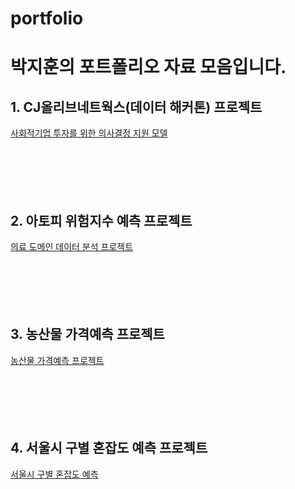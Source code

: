 # portfolio

# 박지훈의 포트폴리오 자료 모음입니다.

## 1. CJ올리브네트웍스(데이터 해커톤) 프로젝트 <br/>
[사회적기업 투자를 위한 의사결정 지원 모델](https://github.com/qkrwlgns99/portf/tree/main/%EC%82%AC%ED%9A%8C%EC%A0%81%EA%B8%B0%EC%97%85%20%ED%88%AC%EC%9E%90%EB%A5%BC%20%EC%9C%84%ED%95%9C%20%EC%9D%98%EC%82%AC%EA%B2%B0%EC%A0%95%20%EC%A7%80%EC%9B%90%20%EB%AA%A8%EB%8D%B8)
   <br/> <br/> <br/> <br/> <br/> <br/>
## 2. 아토피 위험지수 예측 프로젝트
[의료 도메인 데이터 분석 프로젝트](https://github.com/qkrwlgns99/portf/tree/main/%EC%9D%98%EB%A3%8C%20%EB%8F%84%EB%A9%94%EC%9D%B8%20%EB%8D%B0%EC%9D%B4%ED%84%B0%20%EB%B6%84%EC%84%9D%20%ED%94%84%EB%A1%9C%EC%A0%9D%ED%8A%B8)
   <br/> <br/> <br/> <br/> <br/> <br/>
## 3. 농산물 가격예측 프로젝트
[농산물 가격예측 프로젝트](https://github.com/qkrwlgns99/portf/tree/main/%EB%86%8D%EC%82%B0%EB%AC%BC%20%EA%B0%80%EA%B2%A9%20%EC%98%88%EC%B8%A1%20%ED%94%84%EB%A1%9C%EC%A0%9D%ED%8A%B8)
    <br/> <br/> <br/> <br/> <br/> <br/>
## 4. 서울시 구별 혼잡도 예측 프로젝트
[서울시 구별 혼잡도 예측](https://github.com/qkrwlgns99/portf/tree/main/%EC%84%9C%EC%9A%B8%EC%8B%9C%20%EA%B5%AC%EB%B3%84%20%ED%98%BC%EC%9E%A1%EB%8F%84%20%EC%98%88%EC%B8%A1)
